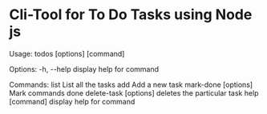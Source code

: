 # Cli-Tool for To Do Tasks using Node js

Usage: todos [options] [command]

Options:
  -h, --help             display help for command

Commands:
  list                   List all the tasks
  add <task>             Add a new task
  mark-done [options]    Mark commands done
  delete-task [options]  deletes the particular task
  help [command]         display help for command